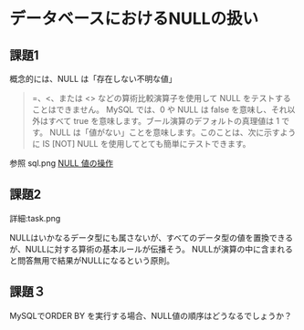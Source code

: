# データベースにおけるNULLの扱い

## 課題1
概念的には、NULL は「存在しない不明な値」

> =、<、または <> などの算術比較演算子を使用して NULL をテストすることはできません。
> MySQL では、0 や NULL は false を意味し、それ以外はすべて true を意味します。ブール演算のデフォルトの真理値は 1 です。
> NULL は「値がない」ことを意味します。このことは、次に示すように IS [NOT] NULL を使用してとても簡単にテストできます。

参照 sql.png
[NULL 値の操作](https://dev.mysql.com/doc/refman/5.6/ja/working-with-null.html)

## 課題2
詳細:task.png

NULLはいかなるデータ型にも属さないが、すべてのデータ型の値を置換できるが、NULLに対する算術の基本ルールが伝播そう。
NULLが演算の中に含まれると問答無用で結果がNULLになるという原則。

## 課題３
MySQLでORDER BY を実行する場合、NULL値の順序はどうなるでしょうか？